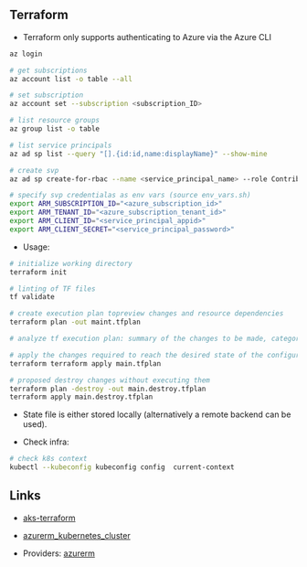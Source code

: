 ## Terraform

* Terraform only supports authenticating to Azure via the Azure CLI
```bash
az login

# get subscriptions
az account list -o table --all

# set subscription  
az account set --subscription <subscription_ID>

# list resource groups
az group list -o table

# list service principals
az ad sp list --query "[].{id:id,name:displayName}" --show-mine

# create svp 
az ad sp create-for-rbac --name <service_principal_name> --role Contributor --scopes /subscriptions/<subscription_id>

# specify svp credentialas as env vars (source env_vars.sh)
export ARM_SUBSCRIPTION_ID="<azure_subscription_id>"
export ARM_TENANT_ID="<azure_subscription_tenant_id>"
export ARM_CLIENT_ID="<service_principal_appid>"
export ARM_CLIENT_SECRET="<service_principal_password>"
```

* Usage:

```bash
# initialize working directory
terraform init

# linting of TF files
tf validate

# create execution plan topreview changes and resource dependencies 
terraform plan -out maint.tfplan

# analyze tf execution plan: summary of the changes to be made, categorized by “to add,” “to change,” or “to destroy.”

# apply the changes required to reach the desired state of the configuration
terraform terraform apply main.tfplan

# proposed destroy changes without executing them
terraform plan -destroy -out main.destroy.tfplan
terraform apply main.destroy.tfplan
```

* State file is either stored locally (alternatively a remote backend can be used).

* Check infra:
```bash
# check k8s context
kubectl --kubeconfig kubeconfig config  current-context
```
## Links

* [aks-terraform](https://learn.microsoft.com/en-us/azure/aks/learn/quick-kubernetes-deploy-terraform?tabs=bash&pivots=development-environment-azure-cli)

* [azurerm_kubernetes_cluster](https://registry.terraform.io/providers/hashicorp/azurerm/latest/docs/resources/kubernetes_cluster)

* Providers: [azurerm](https://github.com/hashicorp/terraform-provider-azurerm)